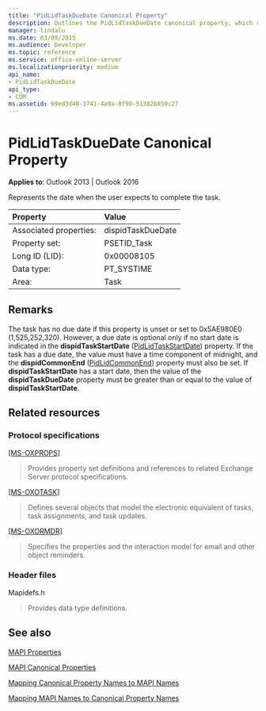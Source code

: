 ```yaml
---
title: "PidLidTaskDueDate Canonical Property"
description: Outlines the PidLidTaskDueDate canonical property, which represents the date when the user expects to complete the task.
manager: lindalu
ms.date: 03/09/2015
ms.audience: Developer
ms.topic: reference
ms.service: office-online-server
ms.localizationpriority: medium
api_name:
- PidLidTaskDueDate
api_type:
- COM
ms.assetid: 69ed3d48-3741-4a9a-8f98-51382b850c27
---
```


# PidLidTaskDueDate Canonical Property

  
  
**Applies to**: Outlook 2013 | Outlook 2016 
  
Represents the date when the user expects to complete the task.
  
|Property|Value|
|:-----|:-----|
|Associated properties:  <br/> |dispidTaskDueDate  <br/> |
|Property set:  <br/> |PSETID_Task  <br/> |
|Long ID (LID):  <br/> |0x00008105  <br/> |
|Data type:  <br/> |PT_SYSTIME  <br/> |
|Area:  <br/> |Task  <br/> |
   
## Remarks

The task has no due date if this property is unset or set to 0x5AE980E0 (1,525,252,320). However, a due date is optional only if no start date is indicated in the **dispidTaskStartDate** ([PidLidTaskStartDate](pidlidtaskstartdate-canonical-property.md)) property. If the task has a due date, the value must have a time component of midnight, and the **dispidCommonEnd** ([PidLidCommonEnd](pidlidcommonend-canonical-property.md)) property must also be set. If **dispidTaskStartDate** has a start date, then the value of the **dispidTaskDueDate** property must be greater than or equal to the value of **dispidTaskStartDate**.
  
## Related resources

### Protocol specifications

[[MS-OXPROPS]](https://msdn.microsoft.com/library/f6ab1613-aefe-447d-a49c-18217230b148%28Office.15%29.aspx)
  
> Provides property set definitions and references to related Exchange Server protocol specifications.
    
[[MS-OXOTASK]](https://msdn.microsoft.com/library/55600ec0-6195-4730-8436-59c7931ef27e%28Office.15%29.aspx)
  
> Defines several objects that model the electronic equivalent of tasks, task assignments, and task updates.
    
[[MS-OXORMDR]](https://msdn.microsoft.com/library/5454ebcc-e5d1-4da8-a598-d393b101caab%28Office.15%29.aspx)
  
> Specifies the properties and the interaction model for email and other object reminders.
    
### Header files

Mapidefs.h
  
> Provides data type definitions.
    
## See also



[MAPI Properties](mapi-properties.md)
  
[MAPI Canonical Properties](mapi-canonical-properties.md)
  
[Mapping Canonical Property Names to MAPI Names](mapping-canonical-property-names-to-mapi-names.md)
  
[Mapping MAPI Names to Canonical Property Names](mapping-mapi-names-to-canonical-property-names.md)


